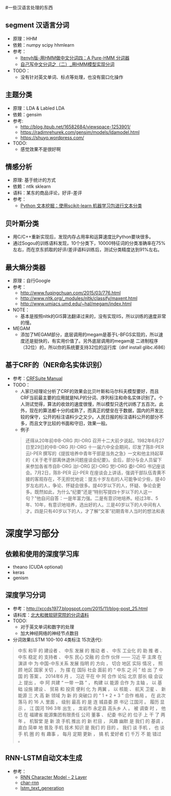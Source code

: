 #一些汉语言处理的东西   

## segment 汉语言分词   
- 原理：HHM   
- 依赖：numpy scipy hhmlearn    
- 参考：   
  - [Itenyh版-用HMM做中文分词四：A Pure-HMM 分词器](http://www.52nlp.cn/itenyh%E7%89%88-%E7%94%A8hmm%E5%81%9A%E4%B8%AD%E6%96%87%E5%88%86%E8%AF%8D%E5%9B%9B%EF%BC%9Aa-pure-hmm-%E5%88%86%E8%AF%8D%E5%99%A8)   
  - [自己写中文分词之（二）_用HMM模型实现分词](http://sbp810050504.blog.51cto.com/2799422/1251640)   
- TODO：   
  - 没有针对英文单词、标点等处理，也没有窗口化操作    

	
## 主题分类   
- 原理：LDA & Labled LDA   
- 依赖：gensim   
- 参考:
  - http://blog.itpub.net/16582684/viewspace-1253901/
  - https://radimrehurek.com/gensim/models/ldamodel.html
  - https://shuyo.wordpress.com/
- TODO:
  - 感觉效果不是很好啊

## 情感分析
- 原理: 基于统计的方式   
- 依赖：ntlk sklearn   
- 语料：某东的商品评论，好评-差评   
- 参考：   
  - [Python 文本挖掘：使用scikit-learn 机器学习包进行文本分类 ](http://rzcoding.blog.163.com/)

## 贝叶斯分类   
- 用C/C++重新实现后，发现内存占用率和运算速度比Python要块很多。   
- 通过Sogou的训练语料发现，10个分类下，10000特征词的分类准确率在75%左右，而在京东抓取的好评/差评语料训练后，测试分类精度达到91%左右。   

## 最大熵分类器   
- 原理：自行Google   
- 参考：   
  - http://www.fuqingchuan.com/2015/03/776.html   
  - http://www.nltk.org/_modules/nltk/classify/maxent.html   
  - http://www.umiacs.umd.edu/~hal/megam/index.html   
- NOTE：   
  - 基本是按照nltk的GIS算法翻译过来的，没有实现IIS，所以训练的速度非常的慢。
- MEGAM   
  - 添加了MEGAM部分，底层调用的megam是基于L-BFGS实现的，所以速度还是挺快的，有实用价值了。另外底层调用的megam是
二进制程序（32位）的，所以你的系统要支持32位的运行库（dnf install glibc.i686）

## 基于CRF的（NER命名实体识别）   
- 参考：[CRFSuite Manual](http://www.chokkan.org/software/crfsuite/manual.html)   
- TODO：   
   - 人家已经理论分析了CRF的效果会比贝叶斯和马尔科夫模型要好，而且CRF当前最主要的应用就是NLP的分词、序列标注和命名实体识别了。个人测试觉得，算法的收敛的速度很慢，所以模型只迭代训练了五百次。此外，现在的算法都十分的成熟了，而真正的壁垒在于数据，国内的开发比较的保守，公开的标注语料少之又少。人民日报的标注语料公开的部分不多，而且文字比较的书面和守旧，效果一般。   
   - 例子   
   > 还得从20年前中B-ORG 共I-ORG 召开十二大前夕说起。1982年6月27日至29日的中B-ORG 共I-ORG 十一届六中全会期间，印发了陈B-PER 云I-PER 撰写的《提拔培养中青年干部是当务之急》一文和他主持起草的《关于老干部离休退休问题座谈会纪要》。会后，部分与会人员留下来参加各省市自B-ORG 治I-ORG 区I-ORG 党I-ORG 委I-ORG 书记座谈会。7月2日，陈B-PER 云I-PER 在座谈会上讲话，强调干部队伍青黄不接的客观存在，不无担忧地说：提五十岁左右的人可能争论少些，提40岁左右的人，争论、怀疑会很多。提40岁以下的人，怀疑、争论会更多。既然如此，为什么“纪要”还是“特别写提四十岁以下的人这一句？”他自问自答：一是年富力强。二是有意识地培养。经过3年、5年、10年，有意识地培养，选出好的人。三是40岁以下的人中间有人才。四是只有40岁以下的人，才了解“文革”初期青年人当时的想法和表



# 深度学习部分   
## 依赖和使用的深度学习库   
  - theano (CUDA optional)   
  - keras   
  - genism   


## 深度学习分词
- 参考：http://xccds1977.blogspot.com/2015/11/blog-post_25.html   
- 语料库：[北大和微软研究院的分词语料](http://www.sighan.org/bakeoff2005/)   
- TODO:   
  - 对于英文单词和数字的处理   
  - 加大神经网络的神经节点数目   
- 分词效果(LSTM 100-100 4类标注 15次迭代):   
> 中东 和平 的 建设者 、 中东 发展 的 推动 者 、 中东 工业化 的 助 推 者 、 中东 稳定 的 支持者 、 中东 民心 交融 的 合作 伙伴 —— 习近 平 主席 在 演讲 中 为 中国-中东关系 发展 指明 的 方向 ， 切合 地区 实际 情况 ， 照顾 地区 国家 关切 ， 为 摆 在 国际 社会 面前 的 “ 中东 之 问 ” 给 出 了 中国 的 答案 。 
> 2014年6 月 ， 习近 平在 中 阿 合作 论坛 北京 部长 级 会议 上 提出 ， 中 阿 共建 “ 一带 一路 ” ， 构建 以 能源 合作 为 主轴 ， 以 基础 设施 建设 、 贸易 和 投资 便利 化 为 两翼 ， 以 核能 、 航天 卫星 、 新 能源 三 大 高 新 领域 为 新 的 突破口 的 “ 1 + 2 + 3 ” 合作 格局 。 
> 在 此次 落马 的 16 人 里面 ， 级别 最高 的 是 连 城县委 原 书记 江国河 。 履历 显示 ， 江 国河 196 3年 出生 ， 龙岩市 永定县 高头乡 人 。 被 调查 时 ， 他 已 在 福建省 能源集团有限责任 公司 董事 、 纪委 书记 的 位子 上 干 了 两年 。 
> 机智堂 是 新 浪 手机 推出 的 新 栏目 ， 风趣 幽默 是 我们 的 基调 ， 直白 简单 地 普及 手机 技术 知识 是 我们 的 目的 。 我们 谈 手机 ， 也 谈 手 机 圈 的 有 趣事 ， 每月 定期 更新 ， 搞 机 爱好者 们 千万 不 能 错过 。 


## RNN-LSTM自动文本生成   
- 参考：   
  - [RNN Character Model - 2 Layer](https://github.com/ebenolson/pydata2015/blob/master/4%20-%20Recurrent%20Networks/RNN%20Character%20Model%20-%202%20Layer.ipynb)   
  - [char-rnn](https://github.com/karpathy/char-rnn)   
  - [lstm_text_generation](https://github.com/fchollet/keras/blob/master/examples/lstm_text_generation.py)   
